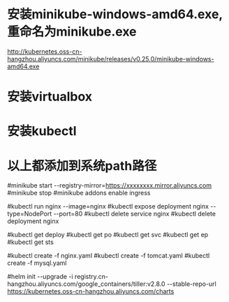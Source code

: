 # 安装minikube-windows-amd64.exe,重命名为minikube.exe
http://kubernetes.oss-cn-hangzhou.aliyuncs.com/minikube/releases/v0.25.0/minikube-windows-amd64.exe
# 安装virtualbox
# 安装kubectl
# 以上都添加到系统path路径

#minikube start --registry-mirror=https://xxxxxxxx.mirror.aliyuncs.com
#minikube stop
#minikube addons enable ingress

#kubectl run nginx --image=nginx
#kubectl expose deployment nginx --type=NodePort --port=80
#kubectl delete service nginx
#kubectl delete deployment nginx

#kubectl get deploy
#kubectl get po
#kubectl get svc
#kubectl get ep
#kubectl get sts

#kubectl create -f nginx.yaml
#kubectl create -f tomcat.yaml
#kubectl create -f mysql.yaml

#helm init --upgrade -i registry.cn-hangzhou.aliyuncs.com/google_containers/tiller:v2.8.0 --stable-repo-url https://kubernetes.oss-cn-hangzhou.aliyuncs.com/charts

